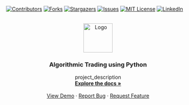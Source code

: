 <div id="top"></div>

[![Contributors][contributors-shield]][contributors-url]
[![Forks][forks-shield]][forks-url]
[![Stargazers][stars-shield]][stars-url]
[![Issues][issues-shield]][issues-url]
[![MIT License][license-shield]][license-url]
[![LinkedIn][linkedin-shield]][linkedin-url]



<!-- PROJECT LOGO -->
<br />
<div align="center">
  <a href="https://github.com/slendershield/Algorithmic_Trading_Python">
    <img src="images/logo.png" alt="Logo" width="80" height="80">
  </a>

<h3 align="center">Algorithmic Trading using Python</h3>

  <p align="center">
    project_description
    <br />
    <a href="https://github.com/slendersheild/
Algorithmic_Trading_Python"><strong>Explore the docs »</strong></a>
    <br />
    <br />
    <a href="https://github.com/slendershield/
Algorithmic_Trading_Python">View Demo</a>
    ·
    <a href="https://github.com/slendershield/
Algorithmic_Trading_Python/issues">Report Bug</a>
    ·
    <a href="https://github.com/slendershield/
Algorithmic_Trading_Python/issues">Request Feature</a>
  </p>
</div>

[comment]: <> (<!-- TABLE OF CONTENTS -->)

[comment]: <> (<details>)

[comment]: <> (  <summary>Table of Contents</summary>)

[comment]: <> (  <ol>)

[comment]: <> (    <li>)

[comment]: <> (      <a href="#about-the-project">About The Project</a>)

[comment]: <> (      <ul>)

[comment]: <> (        <li><a href="#built-with">Built With</a></li>)

[comment]: <> (      </ul>)

[comment]: <> (    </li>)

[comment]: <> (    <li>)

[comment]: <> (      <a href="#getting-started">Getting Started</a>)

[comment]: <> (      <ul>)

[comment]: <> (        <li><a href="#prerequisites">Prerequisites</a></li>)

[comment]: <> (        <li><a href="#installation">Installation</a></li>)

[comment]: <> (      </ul>)

[comment]: <> (    </li>)

[comment]: <> (    <li><a href="#usage">Usage</a></li>)

[comment]: <> (    <li><a href="#roadmap">Roadmap</a></li>)

[comment]: <> (    <li><a href="#contributing">Contributing</a></li>)

[comment]: <> (    <li><a href="#license">License</a></li>)

[comment]: <> (    <li><a href="#contact">Contact</a></li>)

[comment]: <> (    <li><a href="#acknowledgments">Acknowledgments</a></li>)

[comment]: <> (  </ol>)

[comment]: <> (</details>)



[comment]: <> (<!-- ABOUT THE PROJECT -->)

[comment]: <> (## About The Project)

[comment]: <> ([![Product Name Screen Shot][product-screenshot]]&#40;https://example.com&#41;)

[comment]: <> (Here's a blank template to get started: To avoid retyping too much info. Do a search and replace with your text editor for the following: `github_username`, `repo_name`, `twitter_handle`, `linkedin_username`, `email`, `email_client`, `project_title`, `project_description`)

[comment]: <> (<p align="right">&#40;<a href="#top">back to top</a>&#41;</p>)



[comment]: <> (### Built With)

[comment]: <> (* [Next.js]&#40;https://nextjs.org/&#41;)

[comment]: <> (* [React.js]&#40;https://reactjs.org/&#41;)

[comment]: <> (* [Vue.js]&#40;https://vuejs.org/&#41;)

[comment]: <> (* [Angular]&#40;https://angular.io/&#41;)

[comment]: <> (* [Svelte]&#40;https://svelte.dev/&#41;)

[comment]: <> (* [Laravel]&#40;https://laravel.com&#41;)

[comment]: <> (* [Bootstrap]&#40;https://getbootstrap.com&#41;)

[comment]: <> (* [JQuery]&#40;https://jquery.com&#41;)

[comment]: <> (<p align="right">&#40;<a href="#top">back to top</a>&#41;</p>)



[comment]: <> (<!-- GETTING STARTED -->)

[comment]: <> (## Getting Started)

[comment]: <> (This is an example of how you may give instructions on setting up your project locally.)

[comment]: <> (To get a local copy up and running follow these simple example steps.)

[comment]: <> (### Prerequisites)

[comment]: <> (This is an example of how to list things you need to use the software and how to install them.)

[comment]: <> (* npm)

[comment]: <> (  ```sh)

[comment]: <> (  npm install npm@latest -g)

[comment]: <> (  ```)

[comment]: <> (### Installation)

[comment]: <> (1. Get a free API Key at [https://example.com]&#40;https://example.com&#41;)

[comment]: <> (2. Clone the repo)

[comment]: <> (   ```sh)

[comment]: <> (   git clone https://github.com/github_username/repo_name.git)

[comment]: <> (   ```)

[comment]: <> (3. Install NPM packages)

[comment]: <> (   ```sh)

[comment]: <> (   npm install)

[comment]: <> (   ```)

[comment]: <> (4. Enter your API in `config.js`)

[comment]: <> (   ```js)

[comment]: <> (   const API_KEY = 'ENTER YOUR API';)

[comment]: <> (   ```)

[comment]: <> (<p align="right">&#40;<a href="#top">back to top</a>&#41;</p>)



[comment]: <> (<!-- USAGE EXAMPLES -->)

[comment]: <> (## Usage)

[comment]: <> (Use this space to show useful examples of how a project can be used. Additional screenshots, code examples and demos work well in this space. You may also link to more resources.)

[comment]: <> (_For more examples, please refer to the [Documentation]&#40;https://example.com&#41;_)

[comment]: <> (<p align="right">&#40;<a href="#top">back to top</a>&#41;</p>)



[comment]: <> (<!-- ROADMAP -->)

[comment]: <> (## Roadmap)

[comment]: <> (- [] Feature 1)

[comment]: <> (- [] Feature 2)

[comment]: <> (- [] Feature 3)

[comment]: <> (    - [] Nested Feature)

[comment]: <> (See the [open issues]&#40;https://github.com/github_username/repo_name/issues&#41; for a full list of proposed features &#40;and known issues&#41;.)

[comment]: <> (<p align="right">&#40;<a href="#top">back to top</a>&#41;</p>)



[comment]: <> (<!-- CONTRIBUTING -->)

[comment]: <> (## Contributing)

[comment]: <> (Contributions are what make the open source community such an amazing place to learn, inspire, and create. Any contributions you make are **greatly appreciated**.)

[comment]: <> (If you have a suggestion that would make this better, please fork the repo and create a pull request. You can also simply open an issue with the tag "enhancement".)

[comment]: <> (Don't forget to give the project a star! Thanks again!)

[comment]: <> (1. Fork the Project)

[comment]: <> (2. Create your Feature Branch &#40;`git checkout -b feature/AmazingFeature`&#41;)

[comment]: <> (3. Commit your Changes &#40;`git commit -m 'Add some AmazingFeature'`&#41;)

[comment]: <> (4. Push to the Branch &#40;`git push origin feature/AmazingFeature`&#41;)

[comment]: <> (5. Open a Pull Request)

[comment]: <> (<p align="right">&#40;<a href="#top">back to top</a>&#41;</p>)



[comment]: <> (<!-- LICENSE -->)

[comment]: <> (## License)

[comment]: <> (Distributed under the MIT License. See `LICENSE.txt` for more information.)

[comment]: <> (<p align="right">&#40;<a href="#top">back to top</a>&#41;</p>)



[comment]: <> (<!-- CONTACT -->)

[comment]: <> (## Contact)

[comment]: <> (Your Name - [@twitter_handle]&#40;https://twitter.com/twitter_handle&#41; - email@email_client.com)

[comment]: <> (Project Link: [https://github.com/github_username/repo_name]&#40;https://github.com/github_username/repo_name&#41;)

[comment]: <> (<p align="right">&#40;<a href="#top">back to top</a>&#41;</p>)



[comment]: <> (<!-- ACKNOWLEDGMENTS -->)

[comment]: <> (## Acknowledgments)

[comment]: <> (* []&#40;&#41;)

[comment]: <> (* []&#40;&#41;)

[comment]: <> (* []&#40;&#41;)

[comment]: <> (<p align="right">&#40;<a href="#top">back to top</a>&#41;</p>)



<!-- MARKDOWN LINKS & IMAGES -->
<!-- https://www.markdownguide.org/basic-syntax/#reference-style-links -->
[contributors-shield]: https://img.shields.io/github/contributors/github_username/repo_name.svg?style=for-the-badge
[contributors-url]: https://github.com/github_username/repo_name/graphs/contributors
[forks-shield]: https://img.shields.io/github/forks/github_username/repo_name.svg?style=for-the-badge
[forks-url]: https://github.com/github_username/repo_name/network/members
[stars-shield]: https://img.shields.io/github/stars/github_username/repo_name.svg?style=for-the-badge
[stars-url]: https://github.com/github_username/repo_name/stargazers
[issues-shield]: https://img.shields.io/github/issues/github_username/repo_name.svg?style=for-the-badge
[issues-url]: https://github.com/github_username/repo_name/issues
[license-shield]: https://img.shields.io/github/license/github_username/repo_name.svg?style=for-the-badge
[license-url]: https://github.com/github_username/repo_name/blob/master/LICENSE.txt
[linkedin-shield]: https://img.shields.io/badge/-LinkedIn-black.svg?style=for-the-badge&logo=linkedin&colorB=555
[linkedin-url]: https://linkedin.com/in/linkedin_username
[product-screenshot]: images/screenshot.png

